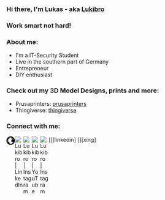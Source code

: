 ### Hi there, I'm Lukas - aka [Lukibro][website]

<!--
**LukiBr/LukiBr** is a ✨ _special_ ✨ repository because its `README.md` (this file) appears on your GitHub profile.
-->

### Work smart not hard!

### About me:

- I'm a IT-Security Student
- Live in the southern part of Germany
- Entrepreneur
- DIY enthusiast


### Check out my 3D Model Designs, prints and more:
- Prusaprinters: [prusaprinters]
- Thingiverse: [thingiverse]


### Connect with me:
[<img align="left" alt="lukibro.de" width="22px" src="https://raw.githubusercontent.com/iconic/open-iconic/master/svg/globe.svg" />][website]
[<img align="left" alt="Lukibro | LinkedIn" width="22px" src="https://cdn.jsdelivr.net/npm/simple-icons@v3/icons/linkedin.svg" />][linkedin]
[<img align="left" alt="Lukibro | Instagram" width="22px" src="https://cdn.jsdelivr.net/npm/simple-icons@3.11.0/icons/xing.svg" />][xing]
[<img align="left" alt="Lukibro | YouTube" width="22px" src="https://cdn.jsdelivr.net/npm/simple-icons@v3/icons/youtube.svg" />][youtube]
[<img align="left" alt="Lukibro | Instagram" width="22px" src="https://cdn.jsdelivr.net/npm/simple-icons@v3/icons/instagram.svg" />][instagram]


[website]: https://lukibro.de
[youtube]: https://www.youtube.com/channel/UC-JG7wotvBWLK3cBMqB2jtA
[instagram]: https://instagram.com/3d-lukibro
[thingiverse]: https://www.thingiverse.com/lukibro/designs
[prusaprinters]:https://www.prusaprinters.org/social/65134-lukibro/prints
